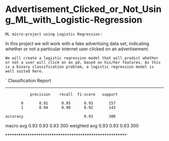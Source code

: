 # Advertisement_Clicked_or_Not_Using_ML_with_Logistic-Regression

`ML micro-project using Logistic Regression` :

In this project we will work with a fake advertising data set, indicating whether or not a particular internet user clicked on an advertisement. 

`We will create a logistic regression model that will predict whether or not a user will click on an ad, based on his/her features. As this is a binary classification problem, a logistic regression model is well suited here.`

` Classification Report 
  *********************

               precision    recall  f1-score   support

           0       0.91      0.95      0.93       157
           1       0.94      0.90      0.92       143

    accuracy                           0.93       300
   macro avg       0.93      0.93      0.93       300
weighted avg       0.93      0.93      0.93       300

*******************************************************`
